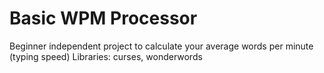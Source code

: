 # Basic WPM Processor
Beginner independent project to calculate your average words per minute (typing speed)
Libraries: curses, wonderwords